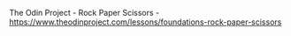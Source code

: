 The Odin Project - Rock Paper Scissors - https://www.theodinproject.com/lessons/foundations-rock-paper-scissors

